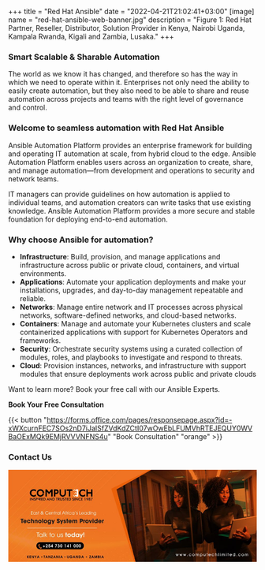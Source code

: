 +++
title = "Red Hat Ansible"
date = "2022-04-21T21:02:41+03:00"
[image]
  name = "red-hat-ansible-web-banner.jpg"
  description = "Figure 1: Red Hat Partner, Reseller, Distributor, Solution Provider in Kenya, Nairobi Uganda, Kampala Rwanda, Kigali and Zambia, Lusaka."
+++

### Smart Scalable & Sharable Automation

The world as we know it has changed, and therefore so has the way in which we need to operate within it.
Enterprises not only need the ability to easily create automation, but they also need to be able to share and reuse automation across projects and teams with the right level of governance and control.

### Welcome to seamless automation with Red Hat Ansible

Ansible Automation Platform provides an enterprise framework for building and operating IT automation at scale, from hybrid cloud to the edge. Ansible Automation Platform enables users across an organization to create, share, and manage automation—from development and operations to security and network teams.

IT managers can provide guidelines on how automation is applied to individual teams, and automation creators can write tasks that use existing knowledge. Ansible Automation Platform provides a more secure and stable foundation for deploying end-to-end automation.

### Why choose Ansible for automation?

- __Infrastructure__: Build, provision, and manage applications and infrastructure across public or private cloud, containers, and virtual environments.
- __Applications__: Automate your application deployments and make your installations, upgrades, and day-to-day management repeatable and reliable.
- __Networks__: Manage entire network and IT processes across physical networks, software-defined networks, and cloud-based networks.
- __Containers__: Manage and automate your Kubernetes clusters and scale containerized applications with support for Kubernetes Operators and frameworks.
- __Security__: Orchestrate security systems using a curated collection of modules, roles, and playbooks to investigate and respond to threats.
- __Cloud__: Provision instances, networks, and infrastructure with support modules that ensure deployments work across public and private clouds

Want to learn more?  Book your free call with our Ansible Experts.

__Book Your Free Consultation__

{{< button "https://forms.office.com/pages/responsepage.aspx?id=-xWXcurnFEC7SOs2nD7iJaISfZVdKdZCtI07wOwEbLFUMVhRTEJEQUY0WVBaOExMQk9EMjRVVVNFNS4u" "Book Consultation" "orange" >}}

### Contact Us

[![](/images/computech-main-mage.jpg)](tel:+254730141000)
